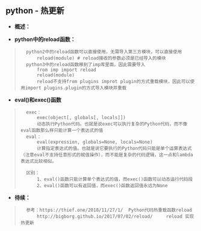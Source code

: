 ## python - 热更新
- **概述：**
>
>
>
>
>
>
>
>

- **python中的reload函数：**
>       python2中的reload函数可以直接使用，无需导入第三方模块，可以直接使用
>           reload(module) # reload接收的参数必须是已经导入的模块
>       python3中的reload函数移到了imp库里面，因此需要导入
>           from imp import reload
>           reload(module)
>           reload不支持from plugins improt plugin的方式重载模块，因此可以使用import plugins.plugin的方式导入模块并重载
>
>

- **eval()和exec()函数**
>       exec：
>           exec(object[, globals[, locals]])
>           动态执行Python代码。也就是说exec可以执行复杂的Python代码，而不像eval函数那么样只能计算一个表达式的值
>       eval：
>           eval(expression, globals=None, locals=None)
>           计算指定表达式的值。也就是说它要执行的Python代码只能是单个运算表达式（注意eval不支持任意形式的赋值操作），而不能是复杂的代码逻辑，这一点和lambda表达式比较相似。
>
>       区别：
>           1、eval()函数只能计算单个表达式的值，而exec()函数可以动态运行代码段
>           2、eval()函数可以有返回值，而exec()函数返回值永远为None
>
>
>
>
>
>
>

- **待续：**
>       参考：https://thief.one/2018/11/27/1/  Python代码热重载函数reload
>           http://bigborg.github.io/2017/07/02/reload/     reload 实现热更新
>
>
>
>
>
>
>
>
>
>
>
>
>
>
>
>
>
>
>
>
>
>
